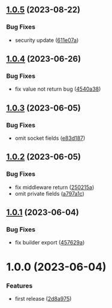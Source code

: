 ## [1.0.5](https://github.com/ishowta/firebase-functions-middleware/compare/v1.0.4...v1.0.5) (2023-08-22)


### Bug Fixes

* security update ([611e07a](https://github.com/ishowta/firebase-functions-middleware/commit/611e07a1466fd758a8c23c848d01cc59dffffa69))

## [1.0.4](https://github.com/ishowta/firebase-functions-middleware/compare/v1.0.3...v1.0.4) (2023-06-26)


### Bug Fixes

* fix value not return bug ([4540a38](https://github.com/ishowta/firebase-functions-middleware/commit/4540a3874f1fb8b19074e680eb2c3f4885ab8c52))

## [1.0.3](https://github.com/ishowta/firebase-functions-middleware/compare/v1.0.2...v1.0.3) (2023-06-05)


### Bug Fixes

* omit socket fields ([e83d187](https://github.com/ishowta/firebase-functions-middleware/commit/e83d187c31cbbb4baea9379c78a998d17878473d))

## [1.0.2](https://github.com/ishowta/firebase-functions-middleware/compare/v1.0.1...v1.0.2) (2023-06-05)


### Bug Fixes

* fix middleware return ([250215a](https://github.com/ishowta/firebase-functions-middleware/commit/250215a9fd7344bcaa21f36bb3ceee4b4617fc31))
* omit private fields ([a797a1c](https://github.com/ishowta/firebase-functions-middleware/commit/a797a1cb2382128715f53ce49c32873c8a5822ed))

## [1.0.1](https://github.com/ishowta/firebase-functions-middleware/compare/v1.0.0...v1.0.1) (2023-06-04)


### Bug Fixes

* fix builder export ([457629a](https://github.com/ishowta/firebase-functions-middleware/commit/457629abf83212687175d76985a8664bc26bed8b))

# 1.0.0 (2023-06-04)


### Features

* first release ([2d8a975](https://github.com/ishowta/firebase-functions-middleware/commit/2d8a975d70edb4399ac3e0603ad5060a82a8312e))
